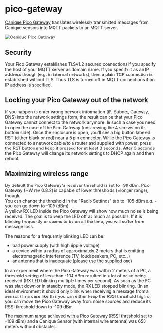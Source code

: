 # pico-gateway

[Canique Pico Gateway](http://www.canique.com/pico-gateway) translates wirelessly transmitted messages from Canique sensors into MQTT packets to an MQTT server.

![Canique Pico Gateway](https://www.canique.com/img/1080px/pico-gateway-top.jpg)


## Security

Your Pico Gateway establishes TLSv1.2 secured connections if you specify the host of your MQTT server as domain name. If you specify it as an IP address though (e.g. in internal networks), then a plain TCP connection is established without TLS. Thus TLS is turned off in MQTT connections if an IP address is specified.


## Locking your Pico Gateway out of the network

If you happen to enter wrong network information (IP, Subnet, Gateway, DNS) into the network settings form, the result can be that your Pico Gateway cannot connect to the network anymore. In such a case you need to open the case of the Pico Gateway (unscrewing the 4 screws on its bottom side). Once the enclosure is open, you'll see a big button labeled RST (either black or red) near a 5 pin connector. While the Pico Gateway is connected to a network cable/to a router and supplied with power, press the RST button and keep it pressed for at least 3 seconds. After 3 seconds the Pico Gateway will change its network settings to DHCP again and then reboot.


## Maximizing wireless range

By default the Pico Gateway's receiver threshold is set to -98 dBm. Pico Gateway (HW rev 0.8.2) is capable of lower thresholds (=longer range), though.   
You can change the threshold in the "Radio Settings" tab to -105 dBm e.g. - you can go down to -109 (dBm)   
A yellow RX LED inside the Pico Gateway will show how much noise is being received. The goal is to keep the LED off as much as possible. If it is blinking frequently or seems to be on all the time, you will suffer from message loss.   

The reasons for a frequently blinking LED can be:   
- bad power supply (with high ripple voltage)
- a device within a radius of approximately 2 meters that is emitting electromagnetic interference (TV, loudspeakers, PC, etc...)
- an antenna that is inadequate (please use the supplied one)

In an experiment where the Pico Gateway was within 2 meters of a PC, a threshold setting of less than -104 dBm resulted in a lot of noise being received (RX LED blinking multiple times per second). As soon as the PC was shut down or in standby mode, the RX LED stopped blinking. (In an ideal environment it should only blink when receiving a message from a sensor.)
In a case like this you can either keep the RSSI threshold high or you can move the Pico Gateway away from noise sources and reduce its RSSI threshold down to -109 dBm.

The maximum range achieved with a Pico Gateway (RSSI threshold set to -109 dBm) and a Canique Sensor (with internal wire antenna) was 650 meters without obstacles.
